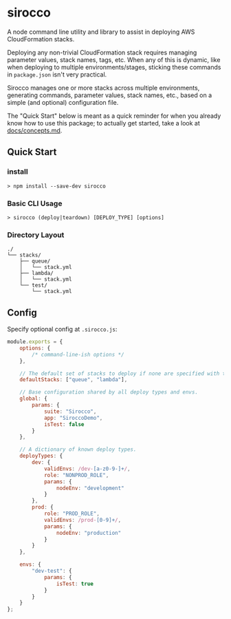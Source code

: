 # sirocco

A node command line utility and library to assist in deploying AWS CloudFormation stacks.

Deploying any non-trivial CloudFormation stack requires managing parameter values,
stack names, tags, etc. When any of this is dynamic, like when deploying to multiple
environments/stages, sticking these commands in `package.json` isn't very practical.

Sirocco manages one or more stacks across multiple environments, generating commands,
parameter values, stack names, etc., based on a simple (and optional) configuration
file.

The "Quick Start" below is meant as a quick reminder for when you already know how to
use this package; to actually get started, take a look at [docs/concepts.md](docs/concepts.md).

## Quick Start

### install

```console
> npm install --save-dev sirocco
```

### Basic CLI Usage

```console
> sirocco (deploy|teardown) [DEPLOY_TYPE] [options]
```

### Directory Layout

```
./
└── stacks/
    ├── queue/
    │   └── stack.yml
    ├── lambda/
    │   └── stack.yml
    └── test/
        └── stack.yml
```

## Config

Specify optional config at `.sirocco.js`:

```js
module.exports = {
    options: {
        /* command-line-ish options */
    },

    // The default set of stacks to deploy if none are specified with the --stacks option.
    defaultStacks: ["queue", "lambda"],

    // Base configuration shared by all deploy types and envs.
    global: {
        params: {
            suite: "Sirocco",
            app: "SiroccoDemo",
            isTest: false
        }
    },

    // A dictionary of known deploy types.
    deployTypes: {
        dev: {
            validEnvs: /dev-[a-z0-9-]+/,
            role: "NONPROD_ROLE",
            params: {
                nodeEnv: "development"
            }
        },
        prod: {
            role: "PROD_ROLE",
            validEnvs: /prod-[0-9]+/,
            params: {
                nodeEnv: "production"
            }
        }
    },

    envs: {
        "dev-test": {
            params: {
                isTest: true
            }
        }
    }
};
```
